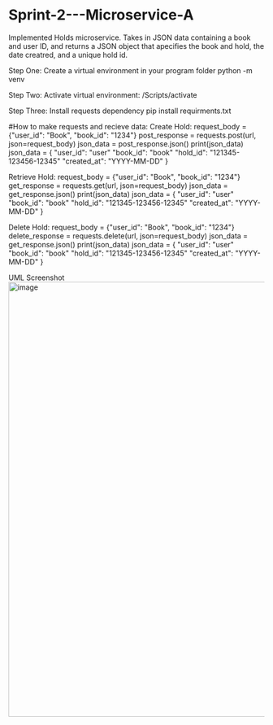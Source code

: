 # Sprint-2---Microservice-A
Implemented Holds microservice. Takes in JSON data containing a book and user ID, and returns a JSON object that apecifies the book and hold, the date creatred, and a unique hold id. 

Step One: Create a virtual environment in your program folder
python -m venv <environment name> 

Step Two: Activate virtual environment:
<environment name>/Scripts/activate

Step Three: Install requests dependency
pip install requirments.txt

#How to make requests and recieve data:
  Create Hold:
      request_body = {"user_id": "Book", "book_id": "1234"} 
      post_response = requests.post(url, json=request_body)
      json_data = post_response.json()
      print(json_data)
    json_data = {
         "user_id": "user"
         "book_id": "book"
         "hold_id": "121345-123456-12345"
         "created_at": "YYYY-MM-DD"
    }

  Retrieve Hold:
      request_body = {"user_id": "Book", "book_id": "1234"} 
      get_response = requests.get(url, json=request_body) 
      json_data = get_response.json() 
      print(json_data) 
    json_data = {
         "user_id": "user"
         "book_id": "book"
         "hold_id": "121345-123456-12345"
         "created_at": "YYYY-MM-DD"
    }  

  Delete Hold:
      request_body = {"user_id": "Book", "book_id": "1234"}
      delete_response = requests.delete(url, json=request_body)
     json_data = get_response.json()
      print(json_data)
    json_data = {
         "user_id": "user"
         "book_id": "book"
         "hold_id": "121345-123456-12345"
         "created_at": "YYYY-MM-DD"
    }  

UML Screenshot
<img width="972" height="855" alt="image" src="https://github.com/user-attachments/assets/cf866865-c2ce-4bdb-bd7b-69c2e79de4df" />

